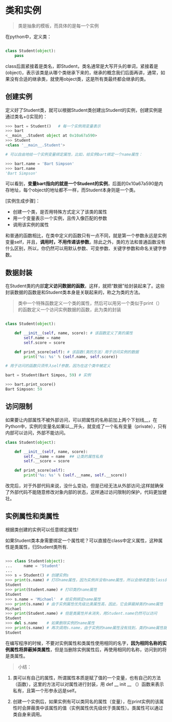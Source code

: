 # 类和实例

> 类是抽象的模板，而具体的是每一个实例

在python中，定义类：

```python

class Student(object):
    pass

```

class后面紧接着是类名，即Student，类名通常是大写开头的单词，紧接着是(object)，表示该类是从哪个类继承下来的，继承的概念我们后面再讲，通常，如果没有合适的继承类，就使用object类，这是所有类最终都会继承的类。

## 创建实例 

定义好了Student类，就可以根据Student类创建出Student的实例，创建实例是通过类名+()实现的：

```python
>>> bart = Student()   # 每一个实例用变量表示
>>> bart
<__main__.Student object at 0x10a67a590>
>>> Student
<class '__main__.Student'>

# 可以自由地给一个实例变量绑定属性，比如，给实例bart绑定一个name属性：

>>> bart.name = 'Bart Simpson'
>>> bart.name
'Bart Simpson'

```

可以看到，**变量bart指向的就是一个Student的实例**，后面的0x10a67a590是内存地址，每个object的地址都不一样，而Student本身则是一个类。

[实例生成步骤]：

- 创建一个类，是否用特殊方式定义了该类的属性
- 用一个变量表示一个实例，且传入像匹配的参数
- 调用该实例的属性

和普通的函数相比，在类中定义的函数只有一点不同，就是第一个参数永远是实例变量self，并且，**调用时，不用传递该参数**。除此之外，类的方法和普通函数没有什么区别，所以，你仍然可以用默认参数、可变参数、关键字参数和命名关键字参数。

## 数据封装

在Student类的内部**定义访问数据的函数**，这样，就把“数据”给封装起来了。这些封装数据的函数是和Student类本身是关联起来的，称之为类的方法。

> 类中一个特殊函数定义一个类的属性，然后可以用另一个类似于print（）的函数定义一个访问实例数据的函数，此为类的封装

```python

class Student(object):

    def __init__(self, name, score): # 该函数定义了类的属性
        self.name = name
        self.score = score

    def print_score(self): # 该函数(类的方法）用于访问实例的数据
        print('%s: %s' % (self.name, self.score))

# 用于访问的函数只须传入self参数，因为在这个类中被定义

bart = Student(Bart Simpos, 59) # 实例

>>> bart.print_score()
Bart Simpson: 59

```

## 访问限制
如果要让内部属性不被外部访问，可以把属性的名称前加上两个下划线__，在Python中，实例的变量名如果以__开头，就变成了一个私有变量（private），只有内部可以访问，外部不能访问。

```python
class Student(object):

    def __init__(self, name, score):
        self.__name = name  ## 让类的属性私有
        self.__score = score

    def print_score(self):
        print('%s: %s' % (self.__name, self.__score))
```

改完后，对于外部代码来说，没什么变动，但是已经无法从外部访问;这样就确保了外部代码不能随意修改对象内部的状态，这样通过访问限制的保护，代码更加健壮。 


## 实例属性和类属性

根据类创建的实例可以任意绑定属性!

如果Student类本身需要绑定一个属性呢？可以直接在class中定义属性，这种属性是类属性，归Student类所有.

```py

>>> class Student(object):
...     name = 'Student'
...
>>> s = Student() # 创建实例s
>>> print(s.name) # 打印name属性，因为实例并没有name属性，所以会继续查找class的name属性
Student
>>> print(Student.name) # 打印类的name属性
Student
>>> s.name = 'Michael'  # 给实例绑定name属性
>>> print(s.name) # 由于实例属性优先级比类属性高，因此，它会屏蔽掉类的name属性
Michael
>>> print(Student.name) # 但是类属性并未消失，用Student.name仍然可以访问
Student
>>> del s.name    # 如果删除实例的name属性
>>> print(s.name) # 再次调用s.name，由于实例的name属性没有找到，类的name属性就显示出来了
Student

```

在编写程序的时候，不要对实例属性和类属性使用相同的名字，**因为相同名称的实例属性将屏蔽掉类属性**，但是当删除实例属性后，再使用相同的名称，访问到的将是类属性。

> 小结：
1. 类可以有自己的属性，所谓属性本质是赋了值的一个变量，也有自己的方法（函数），这里的方法可以对属性进行封装，用 def __ init __ （）函数来表示私有，且第一个形参永远是self。 

2. 创建一个实例后，如果实例有可以类同名的属性（变量），在print实例的该属性时会屏蔽类中该属性的值（实例属性优先级优于类属性）。类属性可以通过类自身来调用。